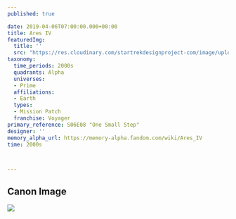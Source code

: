 ```yaml
---
published: true

date: 2019-04-06T07:00:00.000+00:00
title: Ares IV
featuredImg:
  title: ''
  src: "https://res.cloudinary.com/startrekdesignproject-com/image/upload/v1554868246/AresIV.png"
taxonomy:
  time_periods: 2000s
  quadrants: Alpha
  universes:
  - Prime
  affiliations:
  - Earth
  types:
  - Mission Patch
  franchise: Voyager
primary_reference: S06E08 "One Small Step"
designer: ''
memory_alpha_url: https://memory-alpha.fandom.com/wiki/Ares_IV
time: 2000s



---
```

## Canon Image

![](https://res.cloudinary.com/startrekdesignproject-com/image/upload/v1554594576/AresIV1.jpg)